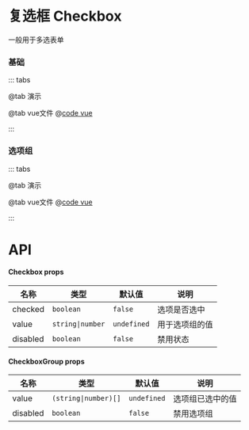 # 复选框  Checkbox

一般用于多选表单

### 基础

::: tabs

@tab 演示
<CheckboxDemo1></CheckboxDemo1>

@tab vue文件
@[code vue](CheckboxDemo1.vue)

:::

### 选项组

::: tabs

@tab 演示
<CheckboxDemo2></CheckboxDemo2>

@tab vue文件
@[code vue](CheckboxDemo2.vue)

:::

# API
#### Checkbox props
| 名称      | 类型               | 默认值         | 说明      |
|---------|------------------|-------------|---------|
| checked | `boolean`        | `false`     | 选项是否选中  |
| value | `string\|number` | `undefined` | 用于选项组的值 |
| disabled | `boolean`        | `false`     | 禁用状态    |


#### CheckboxGroup props
| 名称      | 类型                   | 默认值         | 说明       |
|---------|----------------------|-------------|----------|
| value | `(string\|number)[]` | `undefined` | 选项组已选中的值 |
| disabled | `boolean`            | `false`     | 禁用选项组    |
